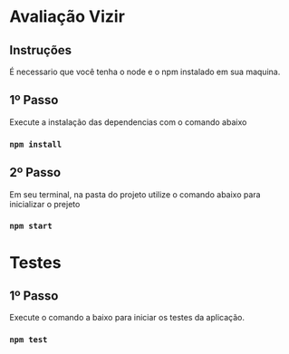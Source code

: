 # Avaliação Vizir

## Instruções
É necessario que você tenha o node e o npm instalado em sua maquina.


## 1º Passo
Execute a instalação das dependencias com o comando abaixo

### `npm install`

## 2º Passo
Em seu terminal, na pasta do projeto utilize o comando abaixo para inicializar o prejeto

### `npm start` 

# Testes

## 1º Passo
Execute o comando a baixo para iniciar os testes da aplicação.

### `npm test`
